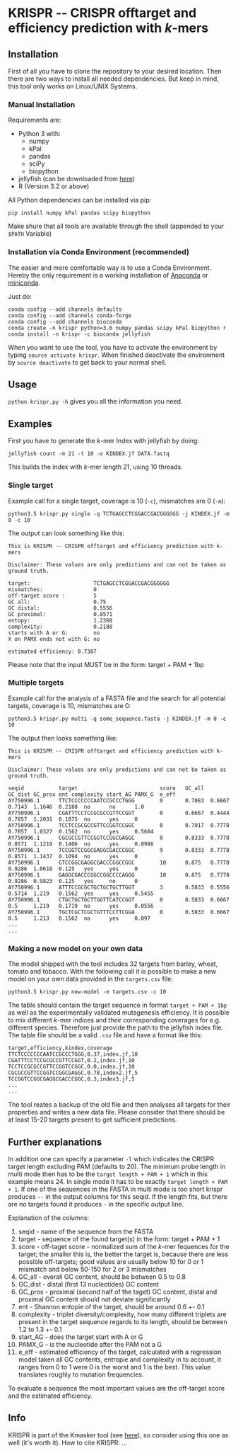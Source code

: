 # KRISPR -- CRISPR offtarget and efficiency prediction with *k*-mers

## Installation

First of all you have to clone the repository to your desired location. Then there are two ways to install all needed dependencies. But keep in mind, this tool only works on Linux/UNIX Systems.

### Manual Installation
Requirements are:
* Python 3 with:
    * numpy
    * kPal
    * pandas
    * sciPy
    * biopython
* jellyfish (can be downloaded from [here](https://github.com/gmarcais/Jellyfish))
* R (Version 3.2 or above)

All Python dependencies can be installed via pip:
```
pip install numpy kPal pandas scipy biopython
```

Make shure that all tools are available through the shell (appended to your `$PATH` Variable)

### Installation via Conda Environment (recommended)
The easier and more comfortable way is to use a Conda Environment. Hereby the only requirement is a working installation of [Anaconda](https://anaconda.org/) or [miniconda](https://conda.io/miniconda.html).

Just do:
```
conda config --add channels defaults
conda config --add channels conda-forge
conda config --add channels bioconda
conda create -n krispr python=3.6 numpy pandas scipy kPal biopython r
conda install -n krispr -c bioconda jellyfish
```
When you want to use the tool, you have to activate the environment by typing `source activate krispr`. When finished deactivate the environment by `source deactivate` to get back to your normal shell.

## Usage
`python krispr.py -h` gives you all the information you need.

## Examples

First you have to generate the *k*-mer Index with jellyfish by doing:

```
jellyfish count -m 21 -t 10 -o KINDEX.jf DATA.fastq
```

This builds the index with *k*-mer length 21, using 10 threads.

### Single target
Example call for a single target, coverage is 10 (`-c`), mismatches are 0 (`-m`):

```
python3.5 krispr.py single -q TCTGAGCCTCGGACCGACGGGGGG -j KINDEX.jf -m 0 -c 10
```

The output can look something like this:

```
This is KRISPR -- CRISPR offtarget and efficiency prediction with k-mers

Disclaimer: These values are only predictions and can not be taken as ground truth.

target:                    TCTGAGCCTCGGACCGACGGGGGG
mismatches:                0
off-target score :         5
GC all:                    0.75
GC distal:                 0.5556
GC proximal:               0.8571
entopy:                    1.2368
complexity:                0.2188
starts with A or G:        no
X on PAMX ends not with G: no

estimated efficiency: 0.7387
```

Please note that the input MUST be in the form: target + PAM + 1bp

### Multiple targets

Example call for the analysis of a FASTA file and the search for all potential targets, coverage is 10, mismatches are 0:

```
python3.5 krispr.py multi -q some_sequence.fasta -j KINDEX.jf -m 0 -c 10
```

The output then looks something like:

```
This is KRISPR -- CRISPR offtarget and efficiency prediction with k-mers

Disclaimer: These values are only predictions and can not be taken as ground truth.

seqid           target                          score   GC_all  GC_dist GC_prox ent complexity start_AG PAMX_G  e_eff
AY750996.1      TTCTCCCCCCCAATCCGCCCTGGG        0       0.7083  0.6667  0.7143  1.1646  0.2188  no      no      1.0
AY750996.1      CGATTTCCTCCGCGCCGTTCCGGT        0       0.6667  0.4444  0.7857  1.2031  0.1875  no      yes     0
AY750996.1      TCCTCCGCGCCGTTCCGGTCCGGC        0       0.7917  0.7778  0.7857  1.0327  0.1562  no      yes     0.5604
AY750996.1      CGCGCCGTTCCGGTCCGGCGAGGC        0       0.8333  0.7778  0.8571  1.1219  0.1406  no      yes     0.0986
AY750996.1      TCCGGTCCGGCGAGGCGACCCGGC        9       0.8333  0.7778  0.8571  1.1437  0.1094  no      yes     0
AY750996.1      GTCCGGCGAGGCGACCCGGCCGGC        10      0.875   0.7778  0.9286  1.0618  0.125   yes     yes     0
AY750996.1      GAGGCGACCCGGCCGGCCCCAGGG        10      0.875   0.7778  0.9286  0.9823  0.125   yes     no      0
AY750996.1      ATTTCCGCGCTGCTGCTGCTTGGT        3       0.5833  0.5556  0.5714  1.219   0.1562  yes     yes     0.5455
AY750996.1      CTGCTGCTGCTTGGTTCATCCGGT        0       0.5833  0.6667  0.5     1.219   0.1719  no      yes     0.0556
AY750996.1      TGCTCGCTCGCTGTTTCCTTCGGA        0       0.5833  0.6667  0.5     1.213   0.1562  no      yes     0.097
...
...
```

### Making a new model on your own data

The model shipped with the tool includes 32 targets from barley, wheat, tomato and tobacco.
With the following call it is possible to make a new model on your own data provided in the `targets.csv` file:

```
python3.5 krispr.py new-model -e targets.csv -c 10
```
The table should contain the target sequence in format `target + PAM + 1bp` as well as the experimentally validated mutagenesis efficiency. It is possible to mix different *k*-mer indices and their corresponding coverages for e.g. different species. Therefore just provide the path to the jellyfish index file.
The table file should be a valid `.csv` file and have a format like this:

```
target,efficiency,kindex,coverage
TTCTCCCCCCCAATCCGCCCTGGG,0.37,index.jf,10
CGATTTCCTCCGCGCCGTTCCGGT,0.2,index.jf,10
TCCTCCGCGCCGTTCCGGTCCGGC,0.0,index.jf,10
CGCGCCGTTCCGGTCCGGCGAGGC,0.78,index2.jf,5
TCCGGTCCGGCGAGGCGACCCGGC,0.3,index3.jf,5
...
...
```

The tool reates a backup of the old file and then analyses all targets for their properties and writes a new data file.
Please consider that there should be at least 15-20 targets present to get sufficient predictions.


## Further explanations

In addition one can specify a parameter `-l` which indicates the CRISPR target length excluding PAM (defaults to 20). The minimum probe length in multi mode then has to be the `target length + PAM + 1` which in this example means 24. In single mode it has to be exactly `target length + PAM + 1`.
If one of the sequences in the FASTA in multi mode is too short krispr produces `--` in the output columns for this seqid. If the length fits, but there are no targets found it produces `-` in the specific output line.

Explanation of the columns:
1. seqid - name of the sequence from the FASTA
2. target - sequence of the found target(s) in the form: target + PAM + 1
3. score - off-taget score - normalized sum of the *k*-mer fequences for the target; the smaller this is, the better the target is, because there are less possible off-targets; good values are usually below 10 for 0 or 1 mismatch and below 50-150 for 2 or 3 mismatches
4. GC_all - overall GC content, should be between 0.5 to 0.8
5. GC_dist - distal (first 13 nucleotides) GC content
6. GC_prox - proximal (second half of the taget) GC content, distal and proximal GC content should not deviate significantly
7. ent - Shannon entopie of the target, should be around 0.6 +- 0.1
8. complexity - triplet diversity/complexity, how many different triplets are present in the target sequence regards to its length, should be between 1.2 to 1.3 +- 0.1
9. start_AG - does the target start with A or G
10. PAMX_G - is the nucleotide after the PAM not a G
11. e_eff - estimated efficiency of the target, calculated with a regression model taken all GC contents, entropie and complexity in to account, it ranges from 0 to 1 were 0 is the worst and 1 is the best. This value translates roughly to mutation frequencies.

To evaluate a sequence the most important values are the off-target score and the estimated efficiency.

## Info
KRISPR is part of the Kmasker tool (see [here](https://github.com/tschmutzer/kmasker)), so consider using this one as well (it's worth it).
How to cite KRISPR: ...
